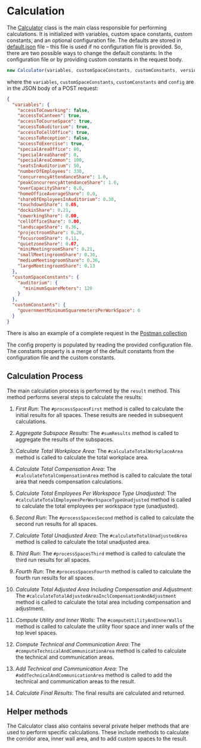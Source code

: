 # Calculation
The [Calculator](../src/calculations/calculator.ts) class is the main class responsible for performing calculations. It is initialized with variables, custom space constants, custom constants, and an optional configuration file. The defaults are stored in [default.json](../src/config/default.json) file – this file is used if no configuration file is provided. So, there are two possible ways to change the default constants: In the configuration file or by providing custom constants in the request body.

```typescript
new Calculator(variables, customSpaceConstants, customConstants, version, config)
```

where the `variables`, `customSpaceConstants`, `customConstants` and `config` are in the JSON body of a POST request:

```json
{
  "variables": {
    "accessToCoworking": false,
    "accessToCanteen": true,
    "accessToCourseSpace": true,
    "accessToAuditorium": true,
    "accessToCellOffice": true,
    "accessToReception": false,
    "accessToExercise": true,
    "specialAreaOffice": 80,
    "specialAreaShared": 0,
    "specialAreaCommon": 100,
    "seatsInAuditorium": 50,
    "numberOfEmployees": 330,
    "concurrencyAttendanceShare": 1.0,
    "peakConcurrencyAttendanceShare": 1.0,
    "overCapacityShare": 0.0,
    "homeOfficeAverageShare": 0.0,
    "shareOfEmployeesInAuditorium": 0.30,
    "touchdownShare": 0.05,
    "dockinShare": 0.21,
    "coworkingShare": 0.00,
    "cellOfficeShare": 0.00,
    "landscapeShare": 0.36,
    "projectroomShare": 0.20,
    "focusroomShare": 0.11,
    "quietzoneShare": 0.07,
    "miniMeetingroomShare": 0.21,
    "smallMeetingroomShare": 0.30,
    "mediumMeetingroomShare": 0.36,
    "largeMeetingroomShare": 0.13
  },
  "customSpaceConstants": {
    "auditorium": {
      "minimumSquareMeters": 120
    }
  },
  "customConstants": {
    "governmentMinimumSquaremetersPerWorkSpace": 6
  }
}
```

There is also an example of a complete request in the [Postman collection](../postman_collection.json)

The config property is populated by reading the provided configuration file. The constants property is a merge of the default constants from the configuration file and the custom constants.

## Calculation Process

The main calculation process is performed by the `result` method. This method performs several steps to calculate the results:

1. *First Run*: The `#processSpacesFirst` method is called to calculate the initial results for all spaces. These results are needed in subsequent calculations.

2. *Aggregate Subspace Results*: The `#sumResults` method is called to aggregate the results of the subspaces.

3. *Calculate Total Workplace Area*: The `#calculateTotalWorkplaceArea` method is called to calculate the total workplace area.

4. *Calculate Total Compensation Area*: The `#calculateTotalCompensationArea` method is called to calculate the total area that needs compensation calculations.

5. *Calculate Total Employees Per Workspace Type Unadjusted*: The `#calculateTotalEmployeesPerWorkspaceTypeUnadjusted` method is called to calculate the total employees per workspace type (unadjusted).

6. *Second Run*: The `#processSpacesSecond` method is called to calculate the second run results for all spaces.

7. *Calculate Total Unadjusted Area*: The `#calculateTotalUnadjustedArea` method is called to calculate the total unadjusted area.

8. *Third Run*: The `#processSpacesThird` method is called to calculate the third run results for all spaces.

9. *Fourth Run*: The `#processSpacesFourth` method is called to calculate the fourth run results for all spaces.

10. *Calculate Total Adjusted Area Including Compensation and Adjustment*: The `#calculateTotalAdjustedAreaInclCompensationAndAdjustment` method is called to calculate the total area including compensation and adjustment.

11. *Compute Utility and Inner Walls*: The `#computeUtilityAndInnerWalls` method is called to calculate the utility floor space and inner walls of the top level spaces.

12. *Compute Technical and Communication Area*: The `#computeTechnicalAndCommunicationArea` method is called to calculate the technical and communication areas.

13. *Add Technical and Communication Area*: The `#addTechnicalAndCommunicationArea` method is called to add the technical and communication areas to the result.

14. *Calculate Final Results*: The final results are calculated and returned.

## Helper methods

The Calculator class also contains several private helper methods that are used to perform specific calculations. These include methods to calculate the corridor area, inner wall area, and to add custom spaces to the result.
